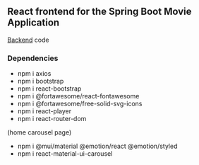 ## React frontend for the Spring Boot Movie Application

[Backend](https://github.com/MadMax8930/JavaMoviesAPI) code

### Dependencies

- npm i axios
- npm i bootstrap
- npm i react-bootstrap
- npm i @fortawesome/react-fontawesome
- npm i @fortawesome/free-solid-svg-icons
- npm i react-player
- npm i react-router-dom

(home carousel page)
- npm i @mui/material @emotion/react @emotion/styled
- npm i react-material-ui-carousel